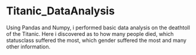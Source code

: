 # Titanic_DataAnalysis
Using Pandas and Numpy, i performed basic data analysis on the deathtoll of the Titanic. Here i discovered as to how many people died, which statusclass suffered the most, which gender suffered the most and many other information.
